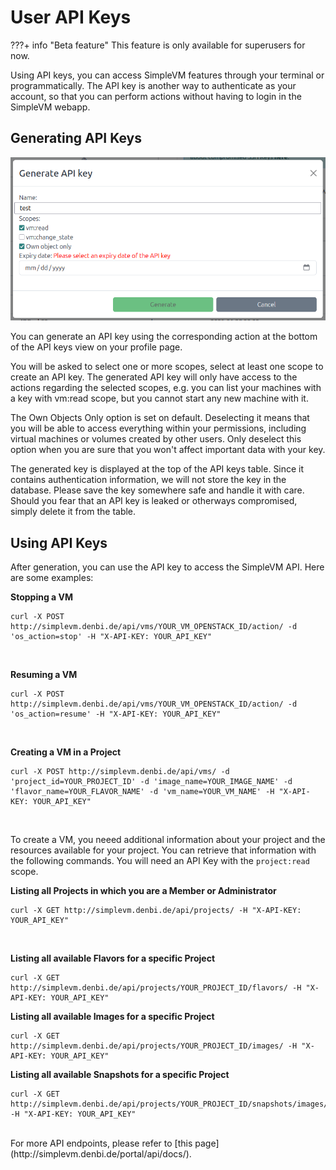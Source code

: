 # User API Keys

???+ info "Beta feature"
    This feature is only available for superusers for now.

Using API keys, you can access SimpleVM features through your terminal or programmatically. The API key is another way to authenticate as your account, so that you can perform actions without having to login in the SimpleVM webapp.

## Generating API Keys

![generate_api_key](img/generate_api_key.png)

You can generate an API key using the corresponding action at the bottom of the API keys view on your profile page.

You will be asked to select one or more scopes, select at least one scope to create an API key. The generated API key will only have access to the actions regarding the selected scopes, e.g. you can list your machines with a key with vm:read scope, but you cannot start any new machine with it.

The Own Objects Only option is set on default. Deselecting it means that you will be able to access everything within your permissions, including virtual machines or volumes created by other users. Only deselect this option when you are sure that you won't affect important data with your key.

The generated key is displayed at the top of the API keys table. Since it contains authentication information, we will not store the key in the database. Please save the key somewhere safe and handle it with care. Should you fear that an API key is leaked or otherways compromised, simply delete it from the table.

## Using API Keys

After generation, you can use the API key to access the SimpleVM API. Here are some examples:

**Stopping a VM**<br>
```shell
curl -X POST http://simplevm.denbi.de/api/vms/YOUR_VM_OPENSTACK_ID/action/ -d 'os_action=stop' -H "X-API-KEY: YOUR_API_KEY"
```
<br>

**Resuming a VM**<br>
```shell
curl -X POST http://simplevm.denbi.de/api/vms/YOUR_VM_OPENSTACK_ID/action/ -d 'os_action=resume' -H "X-API-KEY: YOUR_API_KEY"
```
<br>

**Creating a VM in a Project**<br>
```shell
curl -X POST http://simplevm.denbi.de/api/vms/ -d 'project_id=YOUR_PROJECT_ID' -d 'image_name=YOUR_IMAGE_NAME' -d 'flavor_name=YOUR_FLAVOR_NAME' -d 'vm_name=YOUR_VM_NAME' -H "X-API-KEY: YOUR_API_KEY"
```
<br>

To create a VM, you neeed additional information about your project and the resources available for your project. You can retrieve that information
with the following commands. You will need an API Key with the `project:read` scope.

**Listing all Projects in which you are a Member or Administrator**<br>
```shell
curl -X GET http://simplevm.denbi.de/api/projects/ -H "X-API-KEY: YOUR_API_KEY"
```
<br>

**Listing all available Flavors for a specific Project**<br>
```shell
curl -X GET http://simplevm.denbi.de/api/projects/YOUR_PROJECT_ID/flavors/ -H "X-API-KEY: YOUR_API_KEY"

```

**Listing all available Images for a specific Project**<br>
```shell
curl -X GET http://simplevm.denbi.de/api/projects/YOUR_PROJECT_ID/images/ -H "X-API-KEY: YOUR_API_KEY"

```

**Listing all available Snapshots for a specific Project**<br>
```shell
curl -X GET http://simplevm.denbi.de/api/projects/YOUR_PROJECT_ID/snapshots/images/ -H "X-API-KEY: YOUR_API_KEY"

```
<br>
For more API endpoints, please refer to [this page](http://simplevm.denbi.de/portal/api/docs/).
